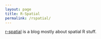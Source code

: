 ```yaml
---
layout: page
title: R-Spatial
permalink: /rspatial/
---
```


[r-spatial](http://r-spatial.org/) is a blog mostly about spatial R stuff.
